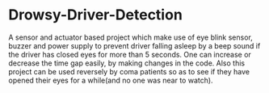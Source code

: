 # Drowsy-Driver-Detection
A sensor and actuator based project which make use of eye blink sensor, buzzer and power supply to prevent driver falling asleep by a beep sound if the driver has closed eyes for more than 5 seconds.
One can increase or decrease the time gap easily, by making changes in the code. Also this project can be used reversely by coma patients so as to see if they have opened their eyes for a while(and no one was near to watch).
